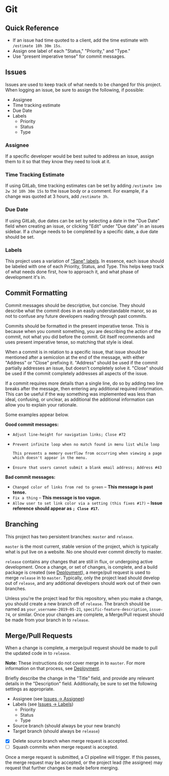 # Git

## Quick Reference

- If an issue had time quoted to a client, add the time estimate with `/estimate 10h 30m 15s`.
- Assign one label of each "Status," "Priority," and "Type."
- Use "present imperative tense" for commit messages.

## Issues

Issues are used to keep track of what needs to be changed for this project. When logging an issue, be sure to assign the following, if possible:

- Assignee
- Time tracking estimate
- Due Date
- Labels
  - Priority
  - Status
  - Type

### Assignee

If a specific developer would be best suited to address an issue, assign them to it so that they know they need to look at it.

### Time Tracking Estimate

If using GitLab, time tracking estimates can be set by adding `/estimate 1mo 2w 3d 10h 30m 15s` to the issue body or a comment. For example, if a change was quoted at 3 hours, add `/estimate 3h`.

### Due Date

If using GitLab, due dates can be set by selecting a date in the "Due Date" field when creating an issue, or clicking "Edit" under "Due date" in an issues sidebar. If a change needs to be completed by a specific date, a due date should be set.

### Labels

This project uses a variation of ["Sane" labels](https://medium.com/@dave_lunny/sane-github-labels-c5d2e6004b63). In essence, each issue should be labeled with one of each Priority, Status, and Type. This helps keep track of what needs done first, how to approach it, and what phase of development it's in.

## Commit Formatting

Commit messages should be descriptive, but concise. They should describe what the commit does in an easily understandable manor, so as not to confuse any future developers reading through past commits.

Commits should be formatted in the present imperative tense. This is because when you commit something, you are describing the action of the commit, not what you did before the commit. Git itself recommends and uses present imperative tense, so matching that style is ideal.

When a commit is in relation to a specific issue, that issue should be mentioned after a semicolon at the end of the message, with either "Address" or "Close" prefixing it. "Address" should be used if the commit partially addresses an issue, but doesn't completely solve it. "Close" should be used if the commit completely addresses all aspects of the issue.

If a commit requires more details than a single line, do so by adding two line breaks after the message, then entering any additional required information. This can be useful if the way something was implemented was less than ideal, confusing, or unclear, as additional the additional information can allow you to explain your rationale.

Some examples appear below.

**Good commit messages:**

- `Adjust line-height for navigation links; Close #72`
- ```
  Prevent infinite loop when no match found in menu list while loop

  This prevents a memory overflow from occurring when viewing a page which doesn't appear in the menu.
  ```
- `Ensure that users cannot submit a blank email address; Address #43`

**Bad commit messages:**

- `Changed color of links from red to green` &ndash; **This message is past tense.**
- `Fix a thing` &ndash; **This message is too vague.**
- `Allow user to set link color via a setting (this fixes #17)` &ndash; **Issue reference should appear as `; Close #17`.**

## Branching

This project has two persistent branches: `master` and `release`.

`master` is the most current, stable version of the project, which is typically what is put live on a website. No one should ever commit directly to master.

`release` contains any changes that are still in flux, or undergoing active development. Once a change, or set of changes, is complete, and a build package is created (see [Deployment](deployment.md#distribution-releases)), a merge/pull request is used to merge `release` in to `master`. Typically, only the project lead should develop out of `release`, and any additional developers should work out of their own branches.

Unless you're the project lead for this repository, when you make a change, you should create a new branch off of `release`. The branch should be named as `your_username-2019-05-21`, `specific-feature-description`, `issue-74`, or similar. Once your changes are complete, a Merge/Pull request should be made from your branch in to `release`.

## Merge/Pull Requests

When a change is complete, a merge/pull request should be made to pull the updated code in to `release`.

**Note:** These instructions do not cover merge in to `master`. For more information on that process, see [Deployment](deployment.md#distribution-releases).

Briefly describe the change in the "Title" field, and provide any relevant details in the "Description" field. Additionally, be sure to set the following settings as appropriate.

- Assignee (see [Issues &rarr; Assignee](#assignee))
- Labels (see [Issues &rarr; Labels](#labels))
  - Priority
  - Status
  - Type
- Source branch (should always be your new branch)
- Target branch (should always be `release`)
- [x] Delete source branch when merge request is accepted.
- [ ] Squash commits when merge request is accepted.

Once a merge request is submitted, a CI pipeline will trigger. If this passes, the merge request may be accepted, or the project lead (the assignee) may request that further changes be made before merging.
